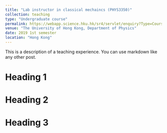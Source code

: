 ```yaml
---
title: "Lab instructor in classical mechaincs (PHYS3350)"
collection: teaching
type: "Undergraduate course"
permalink: https://webapp.science.hku.hk/sr4/servlet/enquiry?Type=Course&course_code=PHYS3350
venue: "The University of Hong Kong, Department of Physics"
date: 2019 1st semester
location: "Hong Kong"
---
```


This is a description of a teaching experience. You can use markdown like any other post.

Heading 1
======

Heading 2
======

Heading 3
======